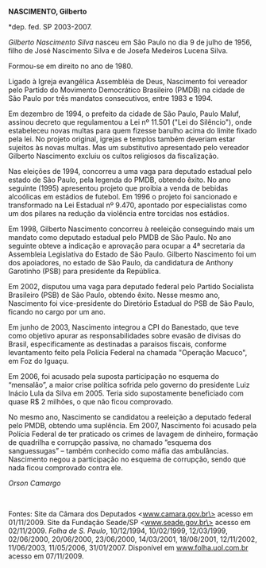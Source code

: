 **NASCIMENTO, Gilberto**

\*dep. fed. SP 2003-2007.

*Gilberto Nascimento Silva* nasceu em São Paulo no dia 9 de julho de
1956, filho de José Nascimento Silva e de Josefa Medeiros Lucena Silva.

Formou-se em direito no ano de 1980.

Ligado à Igreja evangélica Assembléia de Deus, Nascimento foi vereador
pelo Partido do Movimento Democrático Brasileiro (PMDB) na cidade de São
Paulo por três mandatos consecutivos, entre 1983 e 1994.

Em dezembro de 1994, o prefeito da cidade de São Paulo, Paulo Maluf,
assinou decreto que regulamentou a Lei nº 11.501 ("Lei do Silêncio"),
onde estabeleceu novas multas para quem fizesse barulho acima do limite
fixado pela lei. No projeto original, igrejas e templos também deveriam
estar sujeitos às novas multas. Mas um substitutivo apresentado pelo
vereador Gilberto Nascimento excluiu os cultos religiosos da
fiscalização.

Nas eleições de 1994, concorreu a uma vaga para deputado estadual pelo
estado de São Paulo, pela legenda do PMDB, obtendo êxito. No ano
seguinte (1995) apresentou projeto que proibia a venda de bebidas
alcoólicas em estádios de futebol. Em 1996 o projeto foi sancionado e
transformado na Lei Estadual nº 9.470, apontado por especialistas como
um dos pilares na redução da violência entre torcidas nos estádios.

Em 1998, Gilberto Nascimento concorreu à reeleição conseguindo mais um
mandato como deputado estadual pelo PMDB de São Paulo. No ano seguinte
obteve a indicação e aprovação para ocupar a 4ª secretaria da Assembleia
Legislativa do Estado de São Paulo. Gilberto Nascimento foi um dos
apoiadores, no estado de São Paulo, da candidatura de Anthony Garotinho
(PSB) para presidente da República.

Em 2002, disputou uma vaga para deputado federal pelo Partido Socialista
Brasileiro (PSB) de São Paulo, obtendo êxito. Nesse mesmo ano,
Nascimento foi vice-presidente do Diretório Estadual do PSB de São
Paulo, ficando no cargo por um ano.

Em junho de 2003, Nascimento integrou a CPI do Banestado, que teve como
objetivo apurar as responsabilidades sobre evasão de divisas do Brasil,
especificamente as destinadas a paraísos fiscais, conforme levantamento
feito pela Polícia Federal na chamada "Operação Macuco", em Foz do
Iguaçu.

Em 2006, foi acusado pela suposta participação no esquema do “mensalão”,
a maior crise política sofrida pelo governo do presidente Luiz Inácio
Lula da Silva em 2005. Teria sido supostamente beneficiado com quase R\$
2 milhões, o que não ficou comprovado.

No mesmo ano, Nascimento se candidatou a reeleição a deputado federal
pelo PMDB, obtendo uma suplência. Em 2007, Nascimento foi acusado pela
Polícia Federal de ter praticado os crimes de lavagem de dinheiro,
formação de quadrilha e corrupção passiva, no chamado ”esquema dos
sanguessugas” – também conhecido como máfia das ambulâncias. Nascimento
negou a participação no esquema de corrupção, sendo que nada ficou
comprovado contra ele.

*Orson Camargo*

 

Fontes: Site da Câmara dos Deputados \<www.camara.gov.br\> acesso em
01/11/2009. Site da Fundação Seade/SP \<www.seade.gov.br\> acesso em
02/11/2009. *Folha de S. Paulo*, 10/12/1994, 10/02/1999, 12/03/1999,
02/06/2000, 20/06/2000, 23/06/2000, 14/03/2001, 18/06/2001, 12/11/2002,
11/06/2003, 11/05/2006, 31/01/2007. Disponível em www.folha.uol.com.br
acesso em 07/11/2009.
